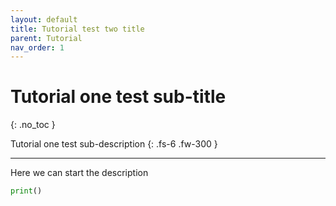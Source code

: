 ```yaml
---
layout: default
title: Tutorial test two title
parent: Tutorial
nav_order: 1
---
```


# Tutorial one test sub-title
{: .no_toc }

Tutorial one test sub-description
{: .fs-6 .fw-300 }

---
Here we can start the description

```python
print()
```